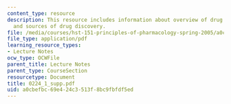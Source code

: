 ```yaml
---
content_type: resource
description: This resource includes information about overview of drug regulation
  and sources of drug discovery.
file: /media/courses/hst-151-principles-of-pharmacology-spring-2005/a0cbefbc69e424c3513f8bc9fbfdf5ed_0224_1_supp.pdf
file_type: application/pdf
learning_resource_types:
- Lecture Notes
ocw_type: OCWFile
parent_title: Lecture Notes
parent_type: CourseSection
resourcetype: Document
title: 0224_1_supp.pdf
uid: a0cbefbc-69e4-24c3-513f-8bc9fbfdf5ed
---
```

